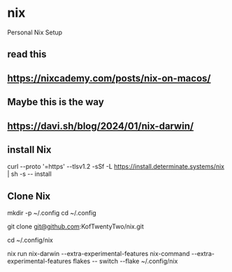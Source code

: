 # nix
Personal Nix Setup


## read this 
## https://nixcademy.com/posts/nix-on-macos/ 
## Maybe this is the way 
## https://davi.sh/blog/2024/01/nix-darwin/ 


## install Nix 
curl --proto '=https' --tlsv1.2 -sSf -L https://install.determinate.systems/nix | sh -s -- install

## Clone Nix 
mkdir -p ~/.config
cd ~/.config

git clone git@github.com:KofTwentyTwo/nix.git

cd ~/.config/nix 

nix run nix-darwin --extra-experimental-features nix-command --extra-experimental-features flakes -- switch --flake ~/.config/nix
